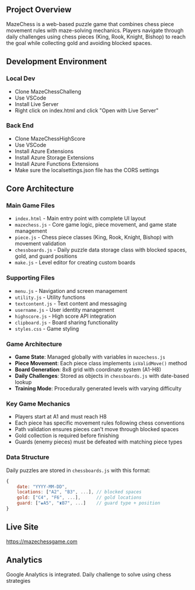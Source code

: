 ## Project Overview

MazeChess is a web-based puzzle game that combines chess piece movement rules with maze-solving mechanics. Players navigate through daily challenges using chess pieces (King, Rook, Knight, Bishop) to reach the goal while collecting gold and avoiding blocked spaces.

## Development Environment

### Local Dev
- Clone MazeChessChalleng
- Use VSCode 
- Install Live Server
- Right click on index.html and click "Open with Live Server"

### Back End
- Clone MazeChessHighScore
- Use VSCode
- Install Azure Extensions
- Install Azure Storage Extensions
- Install Azure Functions Extensions
- Make sure the localsettings.json file has the CORS settings 



## Core Architecture

### Main Game Files
- `index.html` - Main entry point with complete UI layout
- `mazechess.js` - Core game logic, piece movement, and game state management
- `piece.js` - Chess piece classes (King, Rook, Knight, Bishop) with movement validation
- `chessboards.js` - Daily puzzle data storage class with blocked spaces, gold, and guard positions
- `make.js` - Level editor for creating custom boards

### Supporting Files
- `menu.js` - Navigation and screen management
- `utility.js` - Utility functions
- `textcontent.js` - Text content and messaging
- `username.js` - User identity management
- `highscore.js` - High score API integration
- `clipboard.js` - Board sharing functionality
- `styles.css` - Game styling

### Game Architecture
- **Game State**: Managed globally with variables in `mazechess.js`
- **Piece Movement**: Each piece class implements `isValidMove()` method
- **Board Generation**: 8x8 grid with coordinate system (A1-H8)
- **Daily Challenges**: Stored as objects in `chessboards.js` with date-based lookup
- **Training Mode**: Procedurally generated levels with varying difficulty

### Key Game Mechanics
- Players start at A1 and must reach H8
- Each piece has specific movement rules following chess conventions
- Path validation ensures pieces can't move through blocked spaces
- Gold collection is required before finishing
- Guards (enemy pieces) must be defeated with matching piece types

### Data Structure
Daily puzzles are stored in `chessboards.js` with this format:
```javascript
{
    date: "YYYY-MM-DD",
    locations: ["A2", "B3", ...], // blocked spaces
    gold: ["C4", "F6", ...],      // gold locations
    guard: ["♚A5", "♜B7", ...]    // guard type + position
}
```

## Live Site
https://mazechessgame.com

## Analytics
Google Analytics is integrated.
Daily challenge to solve using chess strategies



